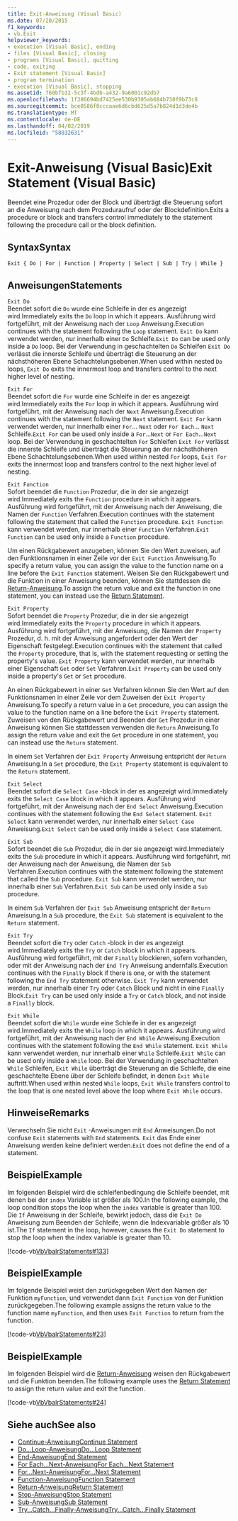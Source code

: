 ```yaml
---
title: Exit-Anweisung (Visual Basic)
ms.date: 07/20/2015
f1_keywords:
- vb.Exit
helpviewer_keywords:
- execution [Visual Basic], ending
- files [Visual Basic], closing
- programs [Visual Basic], quitting
- code, exiting
- Exit statement [Visual Basic]
- program termination
- execution [Visual Basic], stopping
ms.assetid: 760bfb32-5c3f-4bdb-a432-9a6001c92db7
ms.openlocfilehash: 1f386694bd7425ee530b9305ab684b730f9b73c8
ms.sourcegitcommit: bce0586f0cccaae6d6cbd625d5a7b824d1d3de4b
ms.translationtype: MT
ms.contentlocale: de-DE
ms.lasthandoff: 04/02/2019
ms.locfileid: "58832631"
---
```

# <a name="exit-statement-visual-basic"></a><span data-ttu-id="b2fea-102">Exit-Anweisung (Visual Basic)</span><span class="sxs-lookup"><span data-stu-id="b2fea-102">Exit Statement (Visual Basic)</span></span>
<span data-ttu-id="b2fea-103">Beendet eine Prozedur oder der Block und überträgt die Steuerung sofort an die Anweisung nach dem Prozeduraufruf oder der Blockdefinition.</span><span class="sxs-lookup"><span data-stu-id="b2fea-103">Exits a procedure or block and transfers control immediately to the statement following the procedure call or the block definition.</span></span>  
  
## <a name="syntax"></a><span data-ttu-id="b2fea-104">Syntax</span><span class="sxs-lookup"><span data-stu-id="b2fea-104">Syntax</span></span>  
  
```  
Exit { Do | For | Function | Property | Select | Sub | Try | While }  
```  
  
## <a name="statements"></a><span data-ttu-id="b2fea-105">Anweisungen</span><span class="sxs-lookup"><span data-stu-id="b2fea-105">Statements</span></span>  
 `Exit Do`  
 <span data-ttu-id="b2fea-106">Beendet sofort die `Do` wurde eine Schleife in der es angezeigt wird.</span><span class="sxs-lookup"><span data-stu-id="b2fea-106">Immediately exits the `Do` loop in which it appears.</span></span> <span data-ttu-id="b2fea-107">Ausführung wird fortgeführt, mit der Anweisung nach der `Loop` Anweisung.</span><span class="sxs-lookup"><span data-stu-id="b2fea-107">Execution continues with the statement following the `Loop` statement.</span></span> <span data-ttu-id="b2fea-108">`Exit Do` kann verwendet werden, nur innerhalb einer `Do` Schleife.</span><span class="sxs-lookup"><span data-stu-id="b2fea-108">`Exit Do` can be used only inside a `Do` loop.</span></span> <span data-ttu-id="b2fea-109">Bei der Verwendung in geschachtelten `Do` Schleifen `Exit Do` verlässt die innerste Schleife und überträgt die Steuerung an der nächsthöheren Ebene Schachtelungsebenen.</span><span class="sxs-lookup"><span data-stu-id="b2fea-109">When used within nested `Do` loops, `Exit Do` exits the innermost loop and transfers control to the next higher level of nesting.</span></span>  
  
 `Exit For`  
 <span data-ttu-id="b2fea-110">Beendet sofort die `For` wurde eine Schleife in der es angezeigt wird.</span><span class="sxs-lookup"><span data-stu-id="b2fea-110">Immediately exits the `For` loop in which it appears.</span></span> <span data-ttu-id="b2fea-111">Ausführung wird fortgeführt, mit der Anweisung nach der `Next` Anweisung.</span><span class="sxs-lookup"><span data-stu-id="b2fea-111">Execution continues with the statement following the `Next` statement.</span></span> <span data-ttu-id="b2fea-112">`Exit For` kann verwendet werden, nur innerhalb einer `For`... `Next` oder `For Each`... `Next` Schleife.</span><span class="sxs-lookup"><span data-stu-id="b2fea-112">`Exit For` can be used only inside a `For`...`Next` or `For Each`...`Next` loop.</span></span> <span data-ttu-id="b2fea-113">Bei der Verwendung in geschachtelten `For` Schleifen `Exit For` verlässt die innerste Schleife und überträgt die Steuerung an der nächsthöheren Ebene Schachtelungsebenen.</span><span class="sxs-lookup"><span data-stu-id="b2fea-113">When used within nested `For` loops, `Exit For` exits the innermost loop and transfers control to the next higher level of nesting.</span></span>  
  
 `Exit Function`  
 <span data-ttu-id="b2fea-114">Sofort beendet die `Function` Prozedur, die in der sie angezeigt wird.</span><span class="sxs-lookup"><span data-stu-id="b2fea-114">Immediately exits the `Function` procedure in which it appears.</span></span> <span data-ttu-id="b2fea-115">Ausführung wird fortgeführt, mit der Anweisung nach der Anweisung, die Namen der `Function` Verfahren.</span><span class="sxs-lookup"><span data-stu-id="b2fea-115">Execution continues with the statement following the statement that called the `Function` procedure.</span></span> <span data-ttu-id="b2fea-116">`Exit Function` kann verwendet werden, nur innerhalb einer `Function` Verfahren.</span><span class="sxs-lookup"><span data-stu-id="b2fea-116">`Exit Function` can be used only inside a `Function` procedure.</span></span>  
  
 <span data-ttu-id="b2fea-117">Um einen Rückgabewert anzugeben, können Sie den Wert zuweisen, auf den Funktionsnamen in einer Zeile vor der `Exit Function` Anweisung.</span><span class="sxs-lookup"><span data-stu-id="b2fea-117">To specify a return value, you can assign the value to the function name on a line before the `Exit Function` statement.</span></span> <span data-ttu-id="b2fea-118">Weisen Sie den Rückgabewert und die Funktion in einer Anweisung beenden, können Sie stattdessen die [Return-Anweisung](../../../visual-basic/language-reference/statements/return-statement.md).</span><span class="sxs-lookup"><span data-stu-id="b2fea-118">To assign the return value and exit the function in one statement, you can instead use the [Return Statement](../../../visual-basic/language-reference/statements/return-statement.md).</span></span>  
  
 `Exit Property`  
 <span data-ttu-id="b2fea-119">Sofort beendet die `Property` Prozedur, die in der sie angezeigt wird.</span><span class="sxs-lookup"><span data-stu-id="b2fea-119">Immediately exits the `Property` procedure in which it appears.</span></span> <span data-ttu-id="b2fea-120">Ausführung wird fortgeführt, mit der Anweisung, die Namen der `Property` Prozedur, d. h. mit der Anweisung angefordert oder den Wert der Eigenschaft festgelegt.</span><span class="sxs-lookup"><span data-stu-id="b2fea-120">Execution continues with the statement that called the `Property` procedure, that is, with the statement requesting or setting the property's value.</span></span> <span data-ttu-id="b2fea-121">`Exit Property` kann verwendet werden, nur innerhalb einer Eigenschaft `Get` oder `Set` Verfahren.</span><span class="sxs-lookup"><span data-stu-id="b2fea-121">`Exit Property` can be used only inside a property's `Get` or `Set` procedure.</span></span>  
  
 <span data-ttu-id="b2fea-122">An einen Rückgabewert in einer `Get` Verfahren können Sie den Wert auf den Funktionsnamen in einer Zeile vor dem Zuweisen der `Exit Property` Anweisung.</span><span class="sxs-lookup"><span data-stu-id="b2fea-122">To specify a return value in a `Get` procedure, you can assign the value to the function name on a line before the `Exit Property` statement.</span></span> <span data-ttu-id="b2fea-123">Zuweisen von den Rückgabewert und Beenden der `Get` Prozedur in einer Anweisung können Sie stattdessen verwenden die `Return` Anweisung.</span><span class="sxs-lookup"><span data-stu-id="b2fea-123">To assign the return value and exit the `Get` procedure in one statement, you can instead use the `Return` statement.</span></span>  
  
 <span data-ttu-id="b2fea-124">In einem `Set` Verfahren der `Exit Property` Anweisung entspricht der `Return` Anweisung.</span><span class="sxs-lookup"><span data-stu-id="b2fea-124">In a `Set` procedure, the `Exit Property` statement is equivalent to the `Return` statement.</span></span>  
  
 `Exit Select`  
 <span data-ttu-id="b2fea-125">Beendet sofort die `Select Case` -block in der es angezeigt wird.</span><span class="sxs-lookup"><span data-stu-id="b2fea-125">Immediately exits the `Select Case` block in which it appears.</span></span> <span data-ttu-id="b2fea-126">Ausführung wird fortgeführt, mit der Anweisung nach der `End Select` Anweisung.</span><span class="sxs-lookup"><span data-stu-id="b2fea-126">Execution continues with the statement following the `End Select` statement.</span></span> <span data-ttu-id="b2fea-127">`Exit Select` kann verwendet werden, nur innerhalb einer `Select Case` Anweisung.</span><span class="sxs-lookup"><span data-stu-id="b2fea-127">`Exit Select` can be used only inside a `Select Case` statement.</span></span>  
  
 `Exit Sub`  
 <span data-ttu-id="b2fea-128">Sofort beendet die `Sub` Prozedur, die in der sie angezeigt wird.</span><span class="sxs-lookup"><span data-stu-id="b2fea-128">Immediately exits the `Sub` procedure in which it appears.</span></span> <span data-ttu-id="b2fea-129">Ausführung wird fortgeführt, mit der Anweisung nach der Anweisung, die Namen der `Sub` Verfahren.</span><span class="sxs-lookup"><span data-stu-id="b2fea-129">Execution continues with the statement following the statement that called the `Sub` procedure.</span></span> <span data-ttu-id="b2fea-130">`Exit Sub` kann verwendet werden, nur innerhalb einer `Sub` Verfahren.</span><span class="sxs-lookup"><span data-stu-id="b2fea-130">`Exit Sub` can be used only inside a `Sub` procedure.</span></span>  
  
 <span data-ttu-id="b2fea-131">In einem `Sub` Verfahren der `Exit Sub` Anweisung entspricht der `Return` Anweisung.</span><span class="sxs-lookup"><span data-stu-id="b2fea-131">In a `Sub` procedure, the `Exit Sub` statement is equivalent to the `Return` statement.</span></span>  
  
 `Exit Try`  
 <span data-ttu-id="b2fea-132">Beendet sofort die `Try` oder `Catch` -block in der es angezeigt wird.</span><span class="sxs-lookup"><span data-stu-id="b2fea-132">Immediately exits the `Try` or `Catch` block in which it appears.</span></span> <span data-ttu-id="b2fea-133">Ausführung wird fortgeführt, mit der `Finally` blockieren, sofern vorhanden, oder mit der Anweisung nach der `End Try` Anweisung andernfalls.</span><span class="sxs-lookup"><span data-stu-id="b2fea-133">Execution continues with the `Finally` block if there is one, or with the statement following the `End Try` statement otherwise.</span></span> <span data-ttu-id="b2fea-134">`Exit Try` kann verwendet werden, nur innerhalb einer `Try` oder `Catch` Block und nicht in eine `Finally` Block.</span><span class="sxs-lookup"><span data-stu-id="b2fea-134">`Exit Try` can be used only inside a `Try` or `Catch` block, and not inside a `Finally` block.</span></span>  
  
 `Exit While`  
 <span data-ttu-id="b2fea-135">Beendet sofort die `While` wurde eine Schleife in der es angezeigt wird.</span><span class="sxs-lookup"><span data-stu-id="b2fea-135">Immediately exits the `While` loop in which it appears.</span></span> <span data-ttu-id="b2fea-136">Ausführung wird fortgeführt, mit der Anweisung nach der `End While` Anweisung.</span><span class="sxs-lookup"><span data-stu-id="b2fea-136">Execution continues with the statement following the `End While` statement.</span></span> <span data-ttu-id="b2fea-137">`Exit While` kann verwendet werden, nur innerhalb einer `While` Schleife.</span><span class="sxs-lookup"><span data-stu-id="b2fea-137">`Exit While` can be used only inside a `While` loop.</span></span> <span data-ttu-id="b2fea-138">Bei der Verwendung in geschachtelten `While` Schleifen, `Exit While` überträgt die Steuerung an die Schleife, die eine geschachtelte Ebene über der Schleife befindet, in denen `Exit While` auftritt.</span><span class="sxs-lookup"><span data-stu-id="b2fea-138">When used within nested `While` loops, `Exit While` transfers control to the loop that is one nested level above the loop where `Exit While` occurs.</span></span>  
  
## <a name="remarks"></a><span data-ttu-id="b2fea-139">Hinweise</span><span class="sxs-lookup"><span data-stu-id="b2fea-139">Remarks</span></span>  
 <span data-ttu-id="b2fea-140">Verwechseln Sie nicht `Exit` -Anweisungen mit `End` Anweisungen.</span><span class="sxs-lookup"><span data-stu-id="b2fea-140">Do not confuse `Exit` statements with `End` statements.</span></span> <span data-ttu-id="b2fea-141">`Exit` das Ende einer Anweisung werden keine definiert werden.</span><span class="sxs-lookup"><span data-stu-id="b2fea-141">`Exit` does not define the end of a statement.</span></span>  
  
## <a name="example"></a><span data-ttu-id="b2fea-142">Beispiel</span><span class="sxs-lookup"><span data-stu-id="b2fea-142">Example</span></span>  
 <span data-ttu-id="b2fea-143">Im folgenden Beispiel wird die schleifenbedingung die Schleife beendet, mit denen bei der `index` Variable ist größer als 100.</span><span class="sxs-lookup"><span data-stu-id="b2fea-143">In the following example, the loop condition stops the loop when the `index` variable is greater than 100.</span></span> <span data-ttu-id="b2fea-144">Die `If` Anweisung in der Schleife, bewirkt jedoch, dass die `Exit Do` Anweisung zum Beenden der Schleife, wenn die Indexvariable größer als 10 ist.</span><span class="sxs-lookup"><span data-stu-id="b2fea-144">The `If` statement in the loop, however, causes the `Exit Do` statement to stop the loop when the index variable is greater than 10.</span></span>  
  
 [!code-vb[VbVbalrStatements#133](~/samples/snippets/visualbasic/VS_Snippets_VBCSharp/VbVbalrStatements/VB/class10.vb#133)]  
  
## <a name="example"></a><span data-ttu-id="b2fea-145">Beispiel</span><span class="sxs-lookup"><span data-stu-id="b2fea-145">Example</span></span>  
 <span data-ttu-id="b2fea-146">Im folgende Beispiel weist den zurückgegeben Wert den Namen der Funktion `myFunction`, und verwendet dann `Exit Function` von der Funktion zurückgegeben.</span><span class="sxs-lookup"><span data-stu-id="b2fea-146">The following example assigns the return value to the function name `myFunction`, and then uses `Exit Function` to return from the function.</span></span>  
  
 [!code-vb[VbVbalrStatements#23](~/samples/snippets/visualbasic/VS_Snippets_VBCSharp/VbVbalrStatements/VB/Class1.vb#23)]  
  
## <a name="example"></a><span data-ttu-id="b2fea-147">Beispiel</span><span class="sxs-lookup"><span data-stu-id="b2fea-147">Example</span></span>  
 <span data-ttu-id="b2fea-148">Im folgenden Beispiel wird die [Return-Anweisung](../../../visual-basic/language-reference/statements/return-statement.md) weisen den Rückgabewert und die Funktion beenden.</span><span class="sxs-lookup"><span data-stu-id="b2fea-148">The following example uses the [Return Statement](../../../visual-basic/language-reference/statements/return-statement.md) to assign the return value and exit the function.</span></span>  
  
 [!code-vb[VbVbalrStatements#24](~/samples/snippets/visualbasic/VS_Snippets_VBCSharp/VbVbalrStatements/VB/Class1.vb#24)]  
  
## <a name="see-also"></a><span data-ttu-id="b2fea-149">Siehe auch</span><span class="sxs-lookup"><span data-stu-id="b2fea-149">See also</span></span>

- [<span data-ttu-id="b2fea-150">Continue-Anweisung</span><span class="sxs-lookup"><span data-stu-id="b2fea-150">Continue Statement</span></span>](../../../visual-basic/language-reference/statements/continue-statement.md)
- [<span data-ttu-id="b2fea-151">Do...Loop-Anweisung</span><span class="sxs-lookup"><span data-stu-id="b2fea-151">Do...Loop Statement</span></span>](../../../visual-basic/language-reference/statements/do-loop-statement.md)
- [<span data-ttu-id="b2fea-152">End-Anweisung</span><span class="sxs-lookup"><span data-stu-id="b2fea-152">End Statement</span></span>](../../../visual-basic/language-reference/statements/end-statement.md)
- [<span data-ttu-id="b2fea-153">For Each...Next-Anweisung</span><span class="sxs-lookup"><span data-stu-id="b2fea-153">For Each...Next Statement</span></span>](../../../visual-basic/language-reference/statements/for-each-next-statement.md)
- [<span data-ttu-id="b2fea-154">For...Next-Anweisung</span><span class="sxs-lookup"><span data-stu-id="b2fea-154">For...Next Statement</span></span>](../../../visual-basic/language-reference/statements/for-next-statement.md)
- [<span data-ttu-id="b2fea-155">Function-Anweisung</span><span class="sxs-lookup"><span data-stu-id="b2fea-155">Function Statement</span></span>](../../../visual-basic/language-reference/statements/function-statement.md)
- [<span data-ttu-id="b2fea-156">Return-Anweisung</span><span class="sxs-lookup"><span data-stu-id="b2fea-156">Return Statement</span></span>](../../../visual-basic/language-reference/statements/return-statement.md)
- [<span data-ttu-id="b2fea-157">Stop-Anweisung</span><span class="sxs-lookup"><span data-stu-id="b2fea-157">Stop Statement</span></span>](../../../visual-basic/language-reference/statements/stop-statement.md)
- [<span data-ttu-id="b2fea-158">Sub-Anweisung</span><span class="sxs-lookup"><span data-stu-id="b2fea-158">Sub Statement</span></span>](../../../visual-basic/language-reference/statements/sub-statement.md)
- [<span data-ttu-id="b2fea-159">Try...Catch...Finally-Anweisung</span><span class="sxs-lookup"><span data-stu-id="b2fea-159">Try...Catch...Finally Statement</span></span>](../../../visual-basic/language-reference/statements/try-catch-finally-statement.md)
